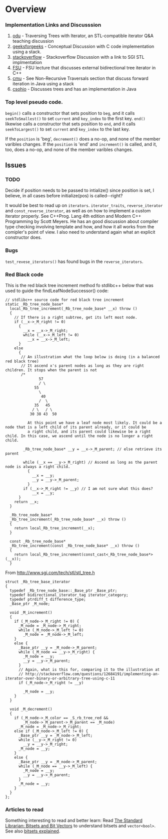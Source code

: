 # Overview 

### Implementation Links and Discusssion

1. [odu] - Traversing Trees with Iterator, an STL-compatible iterator Q&A teaching discussion
2. [geeksforgeeks] - Conceptual Discussion with C code implementation using a stack.
3. [stackoverflow] - Stackoverflow Discussion with a link to SGI STL implmentation 
4. [FSU] - FSU lecture that discusses external bidirectional tree iterator in C++
5. [cmu] - See Non-Recursive Traversals section that discuss forward iteration in Java using a stack
6. [csohio] - Discusses trees and has an implementation in Java

[odu]: <https://secweb.cs.odu.edu/~zeil/cs361/web/website/Lectures/treetraversal/page/treetraversal.html> 
[geeksforgeeks]: <http://www.geeksforgeeks.org/inorder-tree-traversal-without-recursion/>
[stackoverflow]: <http://stackoverflow.com/questions/12684191/implementing-an-iterator-over-binary-or-arbitrary-tree-using-c-11>
[FSU]: <http://www.cs.fsu.edu/~lacher/courses/COP4530/lectures/binary_search_trees3/index.html?$$$slide05i.html$$$>
[cmu]: <https://www.cs.cmu.edu/~adamchik/15-121/lectures/Trees/trees.html>
[csohio]: <http://grail.cba.csuohio.edu/~matos/notes/cis-265/lecture-notes/11-26slide.pdf>

### Top level pseudo code.

`begin()` calls a constructor that sets position to `beg`, and it calls `seekToSmallest()` to set `current` and `key_index` to the first key.  `end()` likewise calls
a constructor that sets position to `end`, and it calls `seekToLargest()` to set `current` and `key_index` to the last key.

If the `position` is 'beg', `decrement()` does a no-op, and none of the member varibles changes. If the `position` is 'end' and `increment()` is called, and it, too,
does a no-op, and none of the member varibles changes. 

## Issues

### TODO

Decide if position needs to be passed to intialize() since position is set, I believe, in all cases before initialize(pos) is called--right?

It would be best to read up on `iterators`. `iterator_traits`, `reverse_iterator` and `const_reverse_iterator`, as well as on how to implement a custom iterator
properly. See C++Prog. Lang 4th edition and Modern C++ Programming by Scott Meyers. He has an good discussion about compiler type checking involving template and 
how, and how it all works from the comipler's point of view. I also need to understand again what an explicit constructor does. 

### Bugs

`test_revese_iterators()` has found bugs in the `reverse_iterators`.

### Red Black code

This is the red black tree increment method fo stdlibc++ below that was used to guide the findLeafNodeSuccessor() code:

    // stdlibc++ source code for red black tree increment
    static _Rb_tree_node_base*
      local_Rb_tree_increment(_Rb_tree_node_base* __x) throw ()
      {
        // If there is a right subtree, get its left most node.
        if (__x->_M_right != 0) 
          {
            __x = __x->_M_right;
            while (__x->_M_left != 0)
              __x = __x->_M_left;
          }
        else
          {
           // An illustration what the loop below is doing (in a balanced red black tree)
           // It ascend x's parent nodes as long as they are right children. It stops when the parent is not 
           /*
                   57 
                   / \
                 55
                   \
                    40  
                   /  \
                 35   45
                / \   / \
               30 38 43  50 

              At this point we have a leaf node most likely. It could be a node that is a left child of its parent already, or it could be
              a right child, and its parent could likewise be a right child. In this case, we ascend until the node is no longer a right child.

            _Rb_tree_node_base* __y = __x->_M_parent; // else retrieve its parent 
           
            while (__x == __y->_M_right) // Ascend as long as the parent node is always a right child.
              {
                __x = __y;
                __y = __y->_M_parent;
              }
            if (__x->_M_right != __y) // I am not sure what this does?
                __x = __y;
          }
        return __x;
      }
    
      _Rb_tree_node_base*
      _Rb_tree_increment(_Rb_tree_node_base* __x) throw ()
      {
        return local_Rb_tree_increment(__x);
      }
    
      const _Rb_tree_node_base*
      _Rb_tree_increment(const _Rb_tree_node_base* __x) throw ()
      {
        return local_Rb_tree_increment(const_cast<_Rb_tree_node_base*>(__x));
      }

From http://www.sgi.com/tech/stl/stl_tree.h

    struct _Rb_tree_base_iterator
    {
      typedef _Rb_tree_node_base::_Base_ptr _Base_ptr;
      typedef bidirectional_iterator_tag iterator_category;
      typedef ptrdiff_t difference_type;
      _Base_ptr _M_node;
    
      void _M_increment()
      {
        if (_M_node->_M_right != 0) {
          _M_node = _M_node->_M_right;
          while (_M_node->_M_left != 0)
            _M_node = _M_node->_M_left;
        }
        else {
          _Base_ptr __y = _M_node->_M_parent;
          while (_M_node == __y->_M_right) {
            _M_node = __y;
            __y = __y->_M_parent;
          }
          // Again, what is this for, comparing it to the illustration at
          // http://stackoverflow.com/questions/12684191/implementing-an-iterator-over-binary-or-arbitrary-tree-using-c-11 
          if (_M_node->_M_right != __y) 

            _M_node = __y;
        }
      }
    
      void _M_decrement()
      {
        if (_M_node->_M_color == _S_rb_tree_red &&
            _M_node->_M_parent->_M_parent == _M_node)
          _M_node = _M_node->_M_right;
        else if (_M_node->_M_left != 0) {
          _Base_ptr __y = _M_node->_M_left;
          while (__y->_M_right != 0)
            __y = __y->_M_right;
          _M_node = __y;
        }
        else {
          _Base_ptr __y = _M_node->_M_parent;
          while (_M_node == __y->_M_left) {
            _M_node = __y;
            __y = __y->_M_parent;
          }
          _M_node = __y;
        }
      }
    };

### Articles to read

Something interesting to read and better learn:
Read [The Standard Librarian: Bitsets and Bit Vectors](http://www.drdobbs.com/the-standard-librarian-bitsets-and-bit-v/184401382) to understand bitsets and
`vector<bool>`. See also [bitsets explained](http://www.cppstdlib.com/cppstdlib_supplementary.pdf).  


